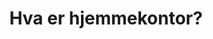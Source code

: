 ﻿---
title: "Hva er hjemmekontor?"
meta_title: "Hva er hjemmekontor?"
meta_description: '**GTIN (Global Trade Item Number)** og **EAN (European Article Number)** er globale standarder for produktidentifikasjon som spiller en kritisk rolle i moderne ...'
slug: hva-er-hjemmekontor
type: blog
layout: pages/single
---


